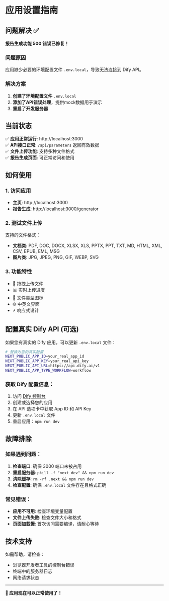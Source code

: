 # 应用设置指南

## 问题解决 ✅

**报告生成功能 500 错误已修复！**

### 问题原因
应用缺少必要的环境配置文件 `.env.local`，导致无法连接到 Dify API。

### 解决方案
1. **创建了环境配置文件** `.env.local`
2. **添加了API错误处理**，提供mock数据用于演示
3. **重启了开发服务器**

## 当前状态

✅ **应用正常运行**: http://localhost:3000  
✅ **API接口正常**: `/api/parameters` 返回有效数据  
✅ **文件上传功能**: 支持多种文件格式  
✅ **报告生成页面**: 可正常访问和使用  

## 如何使用

### 1. 访问应用
- **主页**: http://localhost:3000
- **报告生成**: http://localhost:3000/generator

### 2. 测试文件上传
支持的文件格式：
- **文档类**: PDF, DOC, DOCX, XLSX, XLS, PPTX, PPT, TXT, MD, HTML, XML, CSV, EPUB, EML, MSG
- **图片类**: JPG, JPEG, PNG, GIF, WEBP, SVG

### 3. 功能特性
- 🔄 拖拽上传文件
- 📊 实时上传进度
- 🎨 文件类型图标
- 🌐 中英文界面
- ⚡ 响应式设计

## 配置真实 Dify API (可选)

如果您有真实的 Dify 应用，可以更新 `.env.local` 文件：

```bash
# 替换为您的真实配置
NEXT_PUBLIC_APP_ID=your_real_app_id
NEXT_PUBLIC_APP_KEY=your_real_api_key
NEXT_PUBLIC_API_URL=https://api.dify.ai/v1
NEXT_PUBLIC_APP_TYPE_WORKFLOW=workflow
```

### 获取 Dify 配置信息：
1. 访问 [Dify 控制台](https://dify.ai)
2. 创建或选择您的应用
3. 在 API 选项卡中获取 App ID 和 API Key
4. 更新 `.env.local` 文件
5. 重启应用：`npm run dev`

## 故障排除

### 如果遇到问题：
1. **检查端口**: 确保 3000 端口未被占用
2. **重启服务器**: `pkill -f "next dev" && npm run dev`
3. **清除缓存**: `rm -rf .next && npm run dev`
4. **检查配置**: 确保 `.env.local` 文件存在且格式正确

### 常见错误：
- **应用不可用**: 检查环境变量配置
- **文件上传失败**: 检查文件大小和格式
- **页面加载慢**: 首次访问需要编译，请耐心等待

## 技术支持

如需帮助，请检查：
- 浏览器开发者工具的控制台错误
- 终端中的服务器日志
- 网络请求状态

---

**🎉 应用现在可以正常使用了！**
